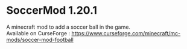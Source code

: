 # SoccerMod 1.20.1
A minecraft mod to add a soccer ball in the game.<br />
Available on CurseForge : https://www.curseforge.com/minecraft/mc-mods/soccer-mod-football
